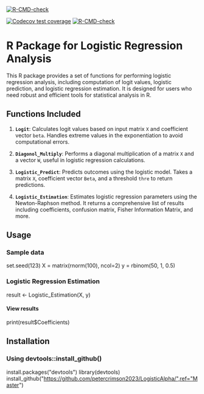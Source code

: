 
<!-- badges: start -->
[![R-CMD-check](https://github.com/petercrimson2023/LogisticAlpha/actions/workflows/R-CMD-check.yaml/badge.svg?branch=Master)](https://github.com/petercrimson2023/LogisticAlpha/actions/workflows/R-CMD-check.yaml)

[![Codecov test coverage](https://codecov.io/gh/petercrimson2023/LogisticAlpha/branch/Master/graph/badge.svg)](https://app.codecov.io/gh/petercrimson2023/LogisticAlpha?branch=Master)
[![R-CMD-check](https://github.com/petercrimson2023/LogisticAlpha/actions/workflows/R-CMD-check.yaml/badge.svg)](https://github.com/petercrimson2023/LogisticAlpha/actions/workflows/R-CMD-check.yaml)
<!-- badges: end -->


# R Package for Logistic Regression Analysis

This R package provides a set of functions for performing logistic regression analysis, including computation of logit values, logistic prediction, and logistic regression estimation. It is designed for users who need robust and efficient tools for statistical analysis in R.

## Functions Included

1. **`Logit`**: Calculates logit values based on input matrix `X` and coefficient vector `beta`. Handles extreme values in the exponentiation to avoid computational errors.

2. **`Diagonol_Multiply`**: Performs a diagonal multiplication of a matrix `X` and a vector `W`, useful in logistic regression calculations.

3. **`Logistic_Predict`**: Predicts outcomes using the logistic model. Takes a matrix `X`, coefficient vector `Beta`, and a threshold `thre` to return predictions.

4. **`Logistic_Estimation`**: Estimates logistic regression parameters using the Newton-Raphson method. It returns a comprehensive list of results including coefficients, confusion matrix, Fisher Information Matrix, and more.

## Usage 

### Sample data

set.seed(123)
X = matrix(rnorm(100), ncol=2)
y = rbinom(50, 1, 0.5)

### Logistic Regression Estimation
result <- Logistic_Estimation(X, y)

#### View results
print(result$Coefficients)

## Installation 

### Using devtools::install_github() 

install.packages("devtools")
library(devtools)
install_github("https://github.com/petercrimson2023/LogisticAlpha/",ref="Master")









